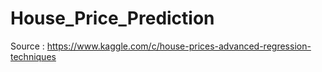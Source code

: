 # House_Price_Prediction
Source : https://www.kaggle.com/c/house-prices-advanced-regression-techniques
